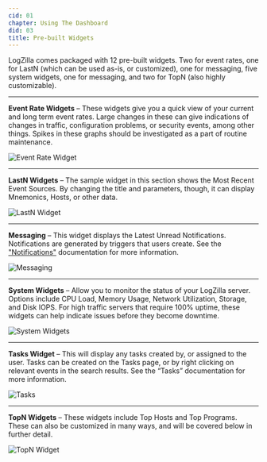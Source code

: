```yaml
---
cid: 01
chapter: Using The Dashboard
did: 03
title: Pre-built Widgets
---
```



LogZilla comes packaged with 12 pre-built widgets. Two for event rates, one for LastN (which can be used as-is, or customized), one for messaging, five system widgets, one for messaging, and two for TopN (also highly customizable).

-----

**Event Rate Widgets** – These widgets give you a quick view of your current and long term event rates. Large changes in these can give indications of changes in traffic, configuration problems, or security events, among other things. Spikes in these graphs should be investigated as a part of routine maintenance.

![Event Rate Widget](/assets/images/docs/images/event-rate-widget.png)

-----

**LastN Widgets** – The sample widget in this section shows the Most Recent Event Sources. By changing the title and parameters, though, it can display Mnemonics, Hosts, or other data.

![LastN Widget](/assets/images/docs/images/lastn-widget.png)

-----

**Messaging** – This widget displays the Latest Unread Notifications. Notifications are generated by triggers that users create. See the ["Notifications"](/help/using_notifications_in_log_zilla) documentation for more information.

![Messaging](/assets/images/docs/images/notifications-widget.png)

-----

**System Widgets** – Allow you to monitor the status of your LogZilla server. Options include CPU Load, Memory Usage, Network Utilization, Storage, and Disk IOPS. For high traffic servers that require 100% uptime, these widgets can help indicate issues before they become downtime.

![System Widgets](/assets/images/docs/images/system-widget.png)

-----

**Tasks Widget** – This will display any tasks created by, or assigned to the user. Tasks can be created on the Tasks page, or by right clicking on relevant events in the search results. See the “Tasks” documentation for more information.

![Tasks](/assets/images/docs/images/tasks-widget.png)

-----

**TopN Widgets** – These widgets include Top Hosts and Top Programs. These can also be customized in many ways, and will be covered below in further detail.

![TopN Widget](/assets/images/docs/images/topn-widget.png)
